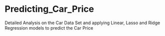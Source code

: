 # Predicting_Car_Price
Detailed Analysis on the Car Data Set and applying Linear, Lasso and Ridge Regression models to predict the Car Price
